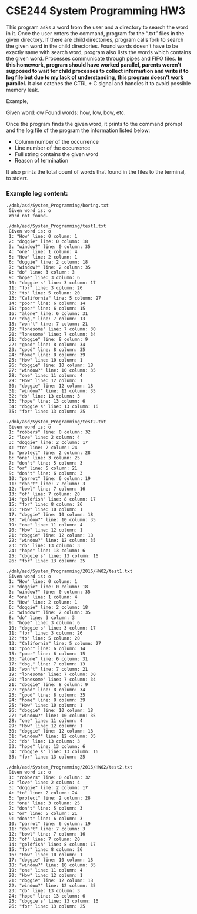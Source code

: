# CSE244 System Programming HW3 

This program asks a word from the user and a directory to search the word in it. Once the user enters the command, program for the “.txt” files in the given directory. If there are child directories, program calls fork to search the given word in the child directories. Found words doesn’t have to be exactly same with search word, program also lists the words which contains the given word. Processes communicate through pipes and FIFO files. **In this homework, program should have worked parallel, parents weren’t supposed to wait for child processes to collect information and write it to log file but due to my lack of understanding, this program doesn’t work parallel.** It also catches the CTRL + C signal and handles it to avoid possible memory leak.

Example,
 
Given word: ow
Found words: how, low, bow, etc.

Once the program finds the given word, it prints to the command prompt and the log file of the program the information listed below:

-	Column number of the occurrence
-	Line number of the occurrence
-	Full string contains the given word
-	Reason of termination

It also prints the total count of words that found in the files to the terminal, to stderr.

### Example log content:
```
./dmk/asd/System_Programming/boring.txt
 Given word is: o
 Word not found. 

./dmk/asd/System_Programming/test1.txt
 Given word is: o
 1: "How" line: 0 column: 1
 2: "doggie" line: 0 column: 18
 3: "window?" line: 0 column: 35
 4: "one" line: 1 column: 4
 5: "How" line: 2 column: 1
 6: "doggie" line: 2 column: 18
 7: "window?" line: 2 column: 35
 8: "do" line: 3 column: 3
 9: "hope" line: 3 column: 6
 10: "doggie's" line: 3 column: 17
 11: "for" line: 3 column: 26
 12: "to" line: 5 column: 20
 13: "California" line: 5 column: 27
 14: "poor" line: 6 column: 14
 15: "poor" line: 6 column: 15
 16: "alone" line: 6 column: 31
 17: "dog," line: 7 column: 13
 18: "won't" line: 7 column: 21
 19: "lonesome" line: 7 column: 30
 20: "lonesome" line: 7 column: 34
 21: "doggie" line: 8 column: 9
 22: "good" line: 8 column: 34
 23: "good" line: 8 column: 35
 24: "home" line: 8 column: 39
 25: "How" line: 10 column: 1
 26: "doggie" line: 10 column: 18
 27: "window?" line: 10 column: 35
 28: "one" line: 11 column: 4
 29: "How" line: 12 column: 1
 30: "doggie" line: 12 column: 18
 31: "window?" line: 12 column: 35
 32: "do" line: 13 column: 3
 33: "hope" line: 13 column: 6
 34: "doggie's" line: 13 column: 16
 35: "for" line: 13 column: 25

./dmk/asd/System_Programming/test2.txt
 Given word is: o
 1: "robbers" line: 0 column: 32
 2: "love" line: 2 column: 4
 3: "doggie" line: 2 column: 17
 4: "to" line: 2 column: 24
 5: "protect" line: 2 column: 28
 6: "one" line: 3 column: 25
 7: "don't" line: 5 column: 3
 8: "or" line: 5 column: 21
 9: "don't" line: 6 column: 3
 10: "parrot" line: 6 column: 19
 11: "don't" line: 7 column: 3
 12: "bowl" line: 7 column: 16
 13: "of" line: 7 column: 20
 14: "goldfish" line: 8 column: 17
 15: "for" line: 8 column: 26
 16: "How" line: 10 column: 1
 17: "doggie" line: 10 column: 18
 18: "window?" line: 10 column: 35
 19: "one" line: 11 column: 4
 20: "How" line: 12 column: 1
 21: "doggie" line: 12 column: 18
 22: "window?" line: 12 column: 35
 23: "do" line: 13 column: 3
 24: "hope" line: 13 column: 6
 25: "doggie's" line: 13 column: 16
 26: "for" line: 13 column: 25

./dmk/asd/System_Programming/2016/HW02/test1.txt
 Given word is: o
 1: "How" line: 0 column: 1
 2: "doggie" line: 0 column: 18
 3: "window?" line: 0 column: 35
 4: "one" line: 1 column: 4
 5: "How" line: 2 column: 1
 6: "doggie" line: 2 column: 18
 7: "window?" line: 2 column: 35
 8: "do" line: 3 column: 3
 9: "hope" line: 3 column: 6
 10: "doggie's" line: 3 column: 17
 11: "for" line: 3 column: 26
 12: "to" line: 5 column: 20
 13: "California" line: 5 column: 27
 14: "poor" line: 6 column: 14
 15: "poor" line: 6 column: 15
 16: "alone" line: 6 column: 31
 17: "dog," line: 7 column: 13
 18: "won't" line: 7 column: 21
 19: "lonesome" line: 7 column: 30
 20: "lonesome" line: 7 column: 34
 21: "doggie" line: 8 column: 9
 22: "good" line: 8 column: 34
 23: "good" line: 8 column: 35
 24: "home" line: 8 column: 39
 25: "How" line: 10 column: 1
 26: "doggie" line: 10 column: 18
 27: "window?" line: 10 column: 35
 28: "one" line: 11 column: 4
 29: "How" line: 12 column: 1
 30: "doggie" line: 12 column: 18
 31: "window?" line: 12 column: 35
 32: "do" line: 13 column: 3
 33: "hope" line: 13 column: 6
 34: "doggie's" line: 13 column: 16
 35: "for" line: 13 column: 25

./dmk/asd/System_Programming/2016/HW02/test2.txt
 Given word is: o
 1: "robbers" line: 0 column: 32
 2: "love" line: 2 column: 4
 3: "doggie" line: 2 column: 17
 4: "to" line: 2 column: 24
 5: "protect" line: 2 column: 28
 6: "one" line: 3 column: 25
 7: "don't" line: 5 column: 3
 8: "or" line: 5 column: 21
 9: "don't" line: 6 column: 3
 10: "parrot" line: 6 column: 19
 11: "don't" line: 7 column: 3
 12: "bowl" line: 7 column: 16
 13: "of" line: 7 column: 20
 14: "goldfish" line: 8 column: 17
 15: "for" line: 8 column: 26
 16: "How" line: 10 column: 1
 17: "doggie" line: 10 column: 18
 18: "window?" line: 10 column: 35
 19: "one" line: 11 column: 4
 20: "How" line: 12 column: 1
 21: "doggie" line: 12 column: 18
 22: "window?" line: 12 column: 35
 23: "do" line: 13 column: 3
 24: "hope" line: 13 column: 6
 25: "doggie's" line: 13 column: 16
 26: "for" line: 13 column: 25
```

